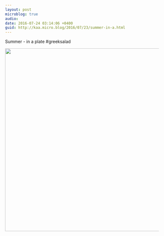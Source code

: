 ```yaml
---
layout: post
microblog: true
audio: 
date: 2016-07-24 03:14:06 +0400
guid: http://kaa.micro.blog/2016/07/23/summer-in-a.html
---
```

Summer - in a plate #greeksalad

<img src="http://www.kaa.bz/uploads/2018/1978a33a07.jpg" width="600" height="600" />
